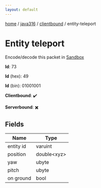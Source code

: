 ```yaml
---
layout: default
---
```


[home](/)  /  [java316](/protocol/java316)  /  [clientbound](/protocol/java316/clientbound)  /  entity-teleport

# Entity teleport

Encode/decode this packet in [Sandbox](../../../sandbox/java316#clientbound.entity_teleport)

**Id**: 73

**Id** (hex): 49

**Id** (bin): 01001001

**Clientbound**: ✔️

**Serverbound**: ✖️

## Fields

Name | Type
---|---
entity id | varuint
position | double&lt;xyz&gt;
yaw | ubyte
pitch | ubyte
on ground | bool

